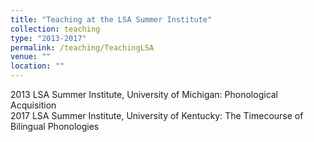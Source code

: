 ```yaml
---
title: "Teaching at the LSA Summer Institute"
collection: teaching
type: "2013-2017"
permalink: /teaching/TeachingLSA
venue: ""
location: ""
---
```

2013 LSA Summer Institute, University of Michigan: Phonological Acquisition<br>
2017 LSA Summer Institute, University of Kentucky: The Timecourse of Bilingual Phonologies
